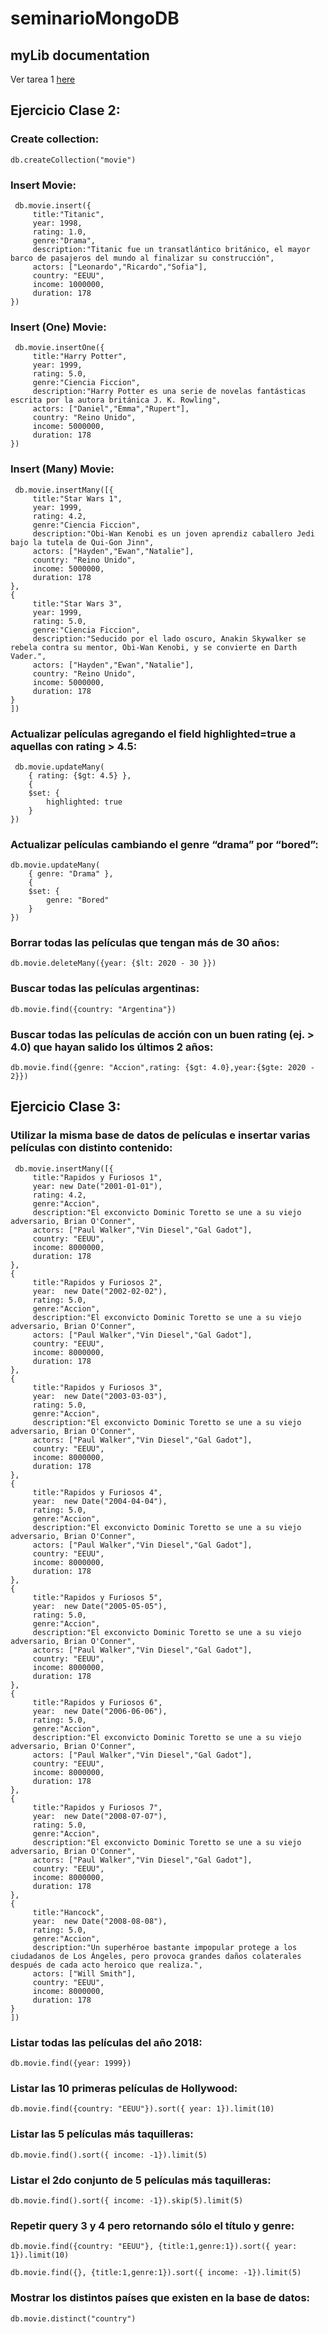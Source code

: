 # seminarioMongoDB

## myLib documentation
Ver tarea 1 [here](Ejercicios/tarea1)



## Ejercicio Clase 2:

### Create collection:
```
db.createCollection("movie")
```
### Insert Movie:
```
 db.movie.insert({
     title:"Titanic", 
     year: 1998, 
     rating: 1.0, 
     genre:"Drama",
     description:"Titanic​ fue un transatlántico británico, el mayor barco de pasajeros del mundo al finalizar su construcción",
     actors: ["Leonardo","Ricardo","Sofia"],
     country: "EEUU",
     income: 1000000,
     duration: 178
})

```

### Insert (One) Movie:
```
 db.movie.insertOne({
     title:"Harry Potter", 
     year: 1999, 
     rating: 5.0, 
     genre:"Ciencia Ficcion",
     description:"Harry Potter es una serie de novelas fantásticas escrita por la autora británica J. K. Rowling",
     actors: ["Daniel","Emma","Rupert"],
     country: "Reino Unido",
     income: 5000000,
     duration: 178
})

```

### Insert (Many) Movie:
```
 db.movie.insertMany([{
     title:"Star Wars 1", 
     year: 1999, 
     rating: 4.2, 
     genre:"Ciencia Ficcion",
     description:"Obi-Wan Kenobi es un joven aprendiz caballero Jedi bajo la tutela de Qui-Gon Jinn",
     actors: ["Hayden","Ewan","Natalie"],
     country: "Reino Unido",
     income: 5000000,
     duration: 178
},
{
     title:"Star Wars 3", 
     year: 1999, 
     rating: 5.0, 
     genre:"Ciencia Ficcion",
     description:"Seducido por el lado oscuro, Anakin Skywalker se rebela contra su mentor, Obi-Wan Kenobi, y se convierte en Darth Vader.",
     actors: ["Hayden","Ewan","Natalie"],
     country: "Reino Unido",
     income: 5000000,
     duration: 178
}
])

```

### Actualizar películas agregando el field highlighted=true a aquellas con rating > 4.5:
```
 db.movie.updateMany(
    { rating: {$gt: 4.5} },
    { 
    $set: {
        highlighted: true
    }
})

```

### Actualizar películas cambiando el genre “drama” por “bored”:
```
db.movie.updateMany(
    { genre: "Drama" },
    { 
    $set: {
        genre: "Bored"
    }
})
```

### Borrar todas las películas que tengan más de 30 años:
```
db.movie.deleteMany({year: {$lt: 2020 - 30 }})
```

### Buscar todas las películas argentinas:
```
db.movie.find({country: "Argentina"})
```

### Buscar todas las películas de acción con un buen rating (ej. > 4.0) que hayan salido los últimos 2 años:
```
db.movie.find({genre: "Accion",rating: {$gt: 4.0},year:{$gte: 2020 - 2}})
```

## Ejercicio Clase 3:

### Utilizar la misma base de datos de películas e insertar varias películas con distinto contenido:
```
 db.movie.insertMany([{
     title:"Rapidos y Furiosos 1", 
     year: new Date("2001-01-01"), 
     rating: 4.2, 
     genre:"Accion",
     description:"El exconvicto Dominic Toretto se une a su viejo adversario, Brian O'Conner",
     actors: ["Paul Walker","Vin Diesel","Gal Gadot"],
     country: "EEUU",
     income: 8000000,
     duration: 178
},
{
     title:"Rapidos y Furiosos 2", 
     year:  new Date("2002-02-02"), 
     rating: 5.0, 
     genre:"Accion",
     description:"El exconvicto Dominic Toretto se une a su viejo adversario, Brian O'Conner",
     actors: ["Paul Walker","Vin Diesel","Gal Gadot"],
     country: "EEUU",
     income: 8000000,
     duration: 178
},
{
     title:"Rapidos y Furiosos 3", 
     year:  new Date("2003-03-03"), 
     rating: 5.0, 
     genre:"Accion",
     description:"El exconvicto Dominic Toretto se une a su viejo adversario, Brian O'Conner",
     actors: ["Paul Walker","Vin Diesel","Gal Gadot"],
     country: "EEUU",
     income: 8000000,
     duration: 178
},
{
     title:"Rapidos y Furiosos 4", 
     year:  new Date("2004-04-04"), 
     rating: 5.0, 
     genre:"Accion",
     description:"El exconvicto Dominic Toretto se une a su viejo adversario, Brian O'Conner",
     actors: ["Paul Walker","Vin Diesel","Gal Gadot"],
     country: "EEUU",
     income: 8000000,
     duration: 178
},
{
     title:"Rapidos y Furiosos 5", 
     year:  new Date("2005-05-05"), 
     rating: 5.0, 
     genre:"Accion",
     description:"El exconvicto Dominic Toretto se une a su viejo adversario, Brian O'Conner",
     actors: ["Paul Walker","Vin Diesel","Gal Gadot"],
     country: "EEUU",
     income: 8000000,
     duration: 178
},
{
     title:"Rapidos y Furiosos 6", 
     year:  new Date("2006-06-06"), 
     rating: 5.0, 
     genre:"Accion",
     description:"El exconvicto Dominic Toretto se une a su viejo adversario, Brian O'Conner",
     actors: ["Paul Walker","Vin Diesel","Gal Gadot"],
     country: "EEUU",
     income: 8000000,
     duration: 178
},
{
     title:"Rapidos y Furiosos 7", 
     year:  new Date("2008-07-07"), 
     rating: 5.0, 
     genre:"Accion",
     description:"El exconvicto Dominic Toretto se une a su viejo adversario, Brian O'Conner",
     actors: ["Paul Walker","Vin Diesel","Gal Gadot"],
     country: "EEUU",
     income: 8000000,
     duration: 178
},
{
     title:"Hancock", 
     year:  new Date("2008-08-08"), 
     rating: 5.0, 
     genre:"Accion",
     description:"Un superhéroe bastante impopular protege a los ciudadanos de Los Ángeles, pero provoca grandes daños colaterales después de cada acto heroico que realiza.",
     actors: ["Will Smith"],
     country: "EEUU",
     income: 8000000,
     duration: 178
}
])

```

### Listar todas las películas del año 2018:
```
db.movie.find({year: 1999})
```


### Listar las 10 primeras películas de Hollywood:
```
db.movie.find({country: "EEUU"}).sort({ year: 1}).limit(10)

```

### Listar las 5 películas más taquilleras:
```
db.movie.find().sort({ income: -1}).limit(5)

```

### Listar el 2do conjunto de 5 películas más taquilleras:
```
db.movie.find().sort({ income: -1}).skip(5).limit(5)

```
### Repetir query 3 y 4 pero retornando sólo el título y genre:
```
db.movie.find({country: "EEUU"}, {title:1,genre:1}).sort({ year: 1}).limit(10)

db.movie.find({}, {title:1,genre:1}).sort({ income: -1}).limit(5)

```

### Mostrar los distintos países que existen en la base de datos:
```
db.movie.distinct("country")

```





